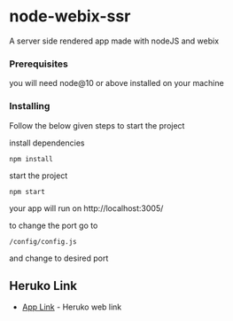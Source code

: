 # node-webix-ssr
A server side rendered app made with nodeJS and webix

### Prerequisites

you will need node@10 or above installed on your machine 

### Installing

Follow the below given steps to start the project

install dependencies

```
npm install
```

start the project

```
npm start
```

your app will run on http://localhost:3005/

to change the port go to 

```
/config/config.js
```

and change to desired port 

## Heruko Link

* [App Link](https://node-webix-ssr.herokuapp.com/) - Heruko web link
